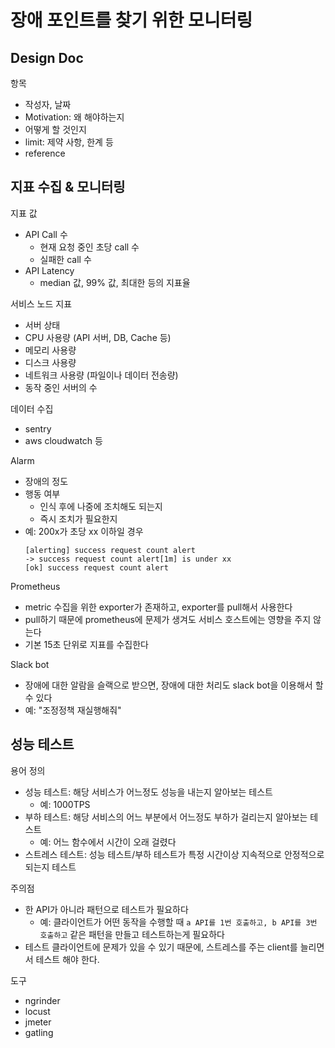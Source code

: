 # 장애 포인트를 찾기 위한 모니터링
## Design Doc
항목
- 작성자, 날짜
- Motivation: 왜 해야하는지
- 어떻게 할 것인지
- limit: 제약 사항, 한계 등
- reference

## 지표 수집 & 모니터링
지표 값
- API Call 수
   - 현재 요청 중인 초당 call 수
   - 실패한 call 수
- API Latency
   - median 값, 99% 값, 최대한 등의 지표율

서비스 노드 지표
- 서버 상태
- CPU 사용량 (API 서버, DB, Cache 등)
- 메모리 사용량
- 디스크 사용량
- 네트워크 사용량 (파일이나 데이터 전송량)
- 동작 중인 서버의 수

데이터 수집
- sentry
- aws cloudwatch 등

Alarm
- 장애의 정도
- 행동 여부 
    - 인식 후에 나중에 조치해도 되는지
    - 즉시 조치가 필요한지 
- 예: 200x가 초당 xx 이하일 경우
   ```
   [alerting] success request count alert
   -> success request count alert[1m] is under xx
   [ok] success request count alert
   ```
   
Prometheus
- metric 수집을 위한 exporter가 존재하고, exporter를 pull해서 사용한다
- pull하기 때문에 prometheus에 문제가 생겨도 서비스 호스트에는 영향을 주지 않는다
- 기본 15초 단위로 지표를 수집한다

Slack bot
- 장애에 대한 알람을 슬랙으로 받으면, 장애에 대한 처리도 slack bot을 이용해서 할 수 있다
- 예: "조정정책 재실행해줘"


## 성능 테스트
용어 정의
- 성능 테스트: 해당 서비스가 어느정도 성능을 내는지 알아보는 테스트
   - 예: 1000TPS
- 부하 테스트: 해당 서비스의 어느 부분에서 어느정도 부하가 걸리는지 알아보는 테스트
   - 예: 어느 함수에서 시간이 오래 걸렸다
- 스트레스 테스트: 성능 테스트/부하 테스트가 특정 시간이상 지속적으로 안정적으로 되는지 테스트

주의점
- 한 API가 아니라 패턴으로 테스트가 필요하다
   - 예: 클라이언트가 어떤 동작을 수행할 때 `a API를 1번 호출하고, b API를 3번 호출하고` 같은 패턴을 만들고 테스트하는게 필요하다
- 테스트 클라이언트에 문제가 있을 수 있기 때문에, 스트레스를 주는 client를 늘리면서 테스트 해야 한다. 

도구
- ngrinder
- locust
- jmeter
- gatling